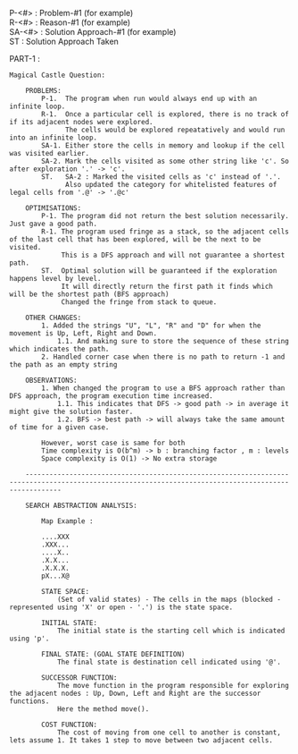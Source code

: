 P-<#> : Problem-#1 (for example)\
R-<#> : Reason-#1 (for example)\
SA-<#> : Solution Approach-#1 (for example)\
ST : Solution Approach Taken

PART-1 :

    Magical Castle Question:

        PROBLEMS:
            P-1.  The program when run would always end up with an infinite loop.
            R-1.  Once a particular cell is explored, there is no track of if its adjacent nodes were explored.
                  The cells would be explored repeatatively and would run into an infinite loop.
            SA-1. Either store the cells in memory and lookup if the cell was visited earlier.
            SA-2. Mark the cells visited as some other string like 'c'. So after exploration '.' -> 'c'.
            ST.   SA-2 : Marked the visited cells as 'c' instead of '.'.
                  Also updated the category for whitelisted features of legal cells from '.@' -> '.@c'

        OPTIMISATIONS:
            P-1. The program did not return the best solution necessarily. Just gave a good path.
            R-1. The program used fringe as a stack, so the adjacent cells of the last cell that has been explored, will be the next to be visited.
                 This is a DFS approach and will not guarantee a shortest path.
            ST.  Optimal solution will be guaranteed if the exploration happens level by level.
                 It will directly return the first path it finds which will be the shortest path (BFS approach)
                 Changed the fringe from stack to queue.

        OTHER CHANGES:
            1. Added the strings "U", "L", "R" and "D" for when the movement is Up, Left, Right and Down. 
                1.1. And making sure to store the sequence of these string which indicates the path.
            2. Handled corner case when there is no path to return -1 and the path as an empty string 

        OBSERVATIONS:
            1. When changed the program to use a BFS approach rather than DFS approach, the program execution time increased.
                1.1. This indicates that DFS -> good path -> in average it might give the solution faster.
                1.2. BFS -> best path -> will always take the same amount of time for a given case. 
            
            However, worst case is same for both
            Time complexity is O(b^m) -> b : branching factor , m : levels 
            Space complexity is O(1) -> No extra storage

        -----------------------------------------------------------------------------------------------------------------------------------------------------

        SEARCH ABSTRACTION ANALYSIS:

            Map Example :

            ....XXX
            .XXX...
            ....X..
            .X.X...
            .X.X.X.
            pX...X@

            STATE SPACE: 
                (Set of valid states) - The cells in the maps (blocked - represented using 'X' or open - '.') is the state space.
            
            INITIAL STATE: 
                The initial state is the starting cell which is indicated using 'p'.

            FINAL STATE: (GOAL STATE DEFINITION)
                The final state is destination cell indicated using '@'.

            SUCCESSOR FUNCTION:
                The move function in the program responsible for exploring the adjacent nodes : Up, Down, Left and Right are the successor functions.
                Here the method move().

            COST FUNCTION:
                The cost of moving from one cell to another is constant, lets assume 1. It takes 1 step to move between two adjacent cells.

